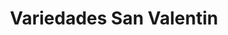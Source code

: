 ---
title: "Variedades San Valentin"
url: /castilla-la-nueva/variedades-san-valentin/
shop: tienda de variedades
---